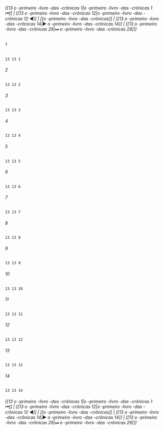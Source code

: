 
###### [[13 o -primeiro -livro -das -crônicas 1|o -primeiro -livro -das -crônicas 1 ⏮]] | [[13 o -primeiro -livro -das -crônicas 12|o -primeiro -livro -das -crônicas 12 ◀]] | [[o -primeiro -livro -das -crônicas]] | [[13 o -primeiro -livro -das -crônicas 14|▶ o -primeiro -livro -das -crônicas 14]] | [[13 o -primeiro -livro -das -crônicas 29|⏭ o -primeiro -livro -das -crônicas 29|]]

###### 1
``` verse
13 13 1 
```
###### 2
``` verse
13 13 2 
```
###### 3
``` verse
13 13 3 
```
###### 4
``` verse
13 13 4 
```
###### 5
``` verse
13 13 5 
```
###### 6
``` verse
13 13 6 
```
###### 7
``` verse
13 13 7 
```
###### 8
``` verse
13 13 8 
```
###### 9
``` verse
13 13 9 
```
###### 10
``` verse
13 13 10 
```
###### 11
``` verse
13 13 11 
```
###### 12
``` verse
13 13 12 
```
###### 13
``` verse
13 13 13 
```
###### 14
``` verse
13 13 14 
```

###### [[13 o -primeiro -livro -das -crônicas 1|o -primeiro -livro -das -crônicas 1 ⏮]] | [[13 o -primeiro -livro -das -crônicas 12|o -primeiro -livro -das -crônicas 12 ◀]] | [[o -primeiro -livro -das -crônicas]] | [[13 o -primeiro -livro -das -crônicas 14|▶ o -primeiro -livro -das -crônicas 14]] | [[13 o -primeiro -livro -das -crônicas 29|⏭ o -primeiro -livro -das -crônicas 29|]]

